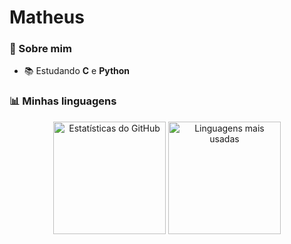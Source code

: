 # Matheus
### 🧠 Sobre mim
- 📚 Estudando **C** e **Python**
  
### 📊 Minhas linguagens

<p align="center">
  <img 
       src="https://github-readme-stats.vercel.app/api?username=mteos&show_icons=true&theme=radical" 
       alt="Estatísticas do GitHub" height="180em"/>
  <img 
       src="https://github-readme-stats.vercel.app/api/top-langs/?username=mteos&layout=compact&theme=radical" 
       alt="Linguagens mais usadas" height="180em"/>
</p>
